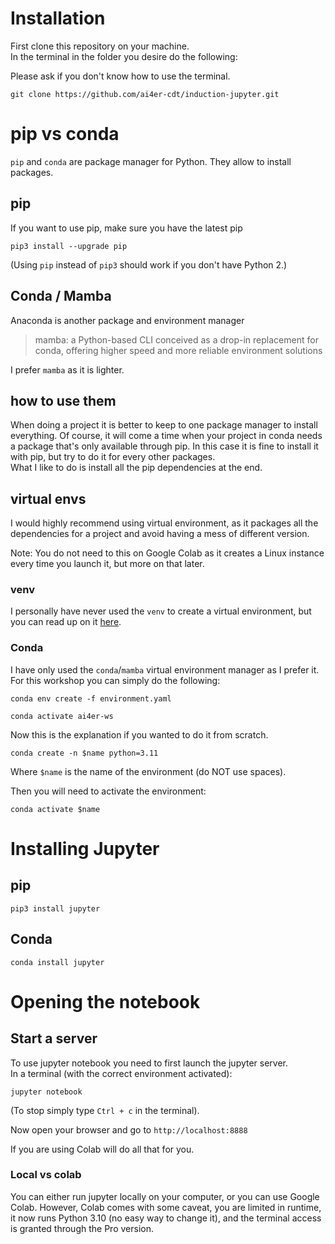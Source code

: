 # Installation

First clone this repository on your machine.  
In the terminal in the folder you desire do the following:

Please ask if you don't know how to use the terminal.

```shell
git clone https://github.com/ai4er-cdt/induction-jupyter.git
```

# pip vs conda
`pip` and `conda` are package manager for Python.
They allow to install packages.

## pip
If you want to use pip, make sure you have the latest pip
```shell
pip3 install --upgrade pip
```

(Using `pip` instead of `pip3` should work if you don't have Python 2.)

## Conda / Mamba

Anaconda is another package and environment manager

>mamba: a Python-based CLI conceived as a drop-in replacement for conda, 
offering higher speed and more reliable environment solutions

I prefer `mamba` as it is lighter.

## how to use them 
When doing a project it is better to keep to one package manager to install everything.
Of course, it will come a time when your project in conda needs a package that's only available through pip.
In this case it is fine to install it with pip, but try to do it for every other packages.  
What I like to do is install all the pip dependencies at the end.

## virtual envs
I would highly recommend using virtual environment, as it packages all the dependencies 
for a project and avoid having a mess of different version.

Note: You do not need to this on Google Colab as it creates a Linux instance every time you launch it,
but more on that later.

### venv
I personally have never used the `venv` to create a virtual environment, but you can
read up on it [here](https://packaging.python.org/en/latest/guides/installing-using-pip-and-virtual-environments/).

### Conda
I have only used the `conda`/`mamba` virtual environment manager as I prefer it.
For this workshop you can simply do the following:

```shell
conda env create -f environment.yaml
```

```shell
conda activate ai4er-ws
```

Now this is the explanation if you wanted to do it from scratch.
```shell
conda create -n $name python=3.11
```

Where `$name` is the name of the environment (do NOT use spaces).

Then you will need to activate the environment:
```shell
conda activate $name
```

# Installing Jupyter

## pip

```shell
pip3 install jupyter
```

## Conda

```shell
conda install jupyter
```


# Opening the notebook
## Start a server
To use jupyter notebook you need to first launch the jupyter server.  
In a terminal (with the correct environment activated):
```shell
jupyter notebook
```
(To stop simply type `Ctrl + c` in the terminal).  

Now open your browser and go to `http://localhost:8888`

If you are using Colab will do all that for you.

### Local vs colab
You can either run jupyter locally on your computer, or you can use Google Colab.
However, Colab comes with some caveat, you are limited in runtime, it now runs Python 3.10 (no easy way to change it),
and the terminal access is granted through the Pro version.